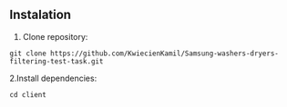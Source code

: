 ## Instalation

1. Clone repository:
```
git clone https://github.com/KwiecienKamil/Samsung-washers-dryers-filtering-test-task.git
```
2.Install dependencies:
``` 
cd client 
